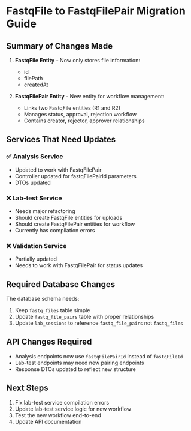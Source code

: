 # FastqFile to FastqFilePair Migration Guide

## Summary of Changes Made

1. **FastqFile Entity** - Now only stores file information:
   - id
   - filePath
   - createdAt

2. **FastqFilePair Entity** - New entity for workflow management:
   - Links two FastqFile entities (R1 and R2)
   - Manages status, approval, rejection workflow
   - Contains creator, rejector, approver relationships

## Services That Need Updates

### ✅ Analysis Service
- Updated to work with FastqFilePair
- Controller updated for fastqFilePairId parameters
- DTOs updated

### ❌ Lab-test Service
- Needs major refactoring
- Should create FastqFile entities for uploads
- Should create FastqFilePair entities for workflow
- Currently has compilation errors

### ❌ Validation Service  
- Partially updated
- Needs to work with FastqFilePair for status updates

## Required Database Changes

The database schema needs:
1. Keep `fastq_files` table simple
2. Update `fastq_file_pairs` table with proper relationships
3. Update `lab_sessions` to reference `fastq_file_pairs` not `fastq_files`

## API Changes Required

- Analysis endpoints now use `fastqFilePairId` instead of `fastqFileId`
- Lab-test endpoints may need new pairing endpoints
- Response DTOs updated to reflect new structure

## Next Steps

1. Fix lab-test service compilation errors
2. Update lab-test service logic for new workflow
3. Test the new workflow end-to-end
4. Update API documentation
